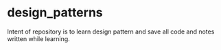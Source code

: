 # design_patterns
Intent of repository is to learn design pattern and save all code and notes written while learning.
